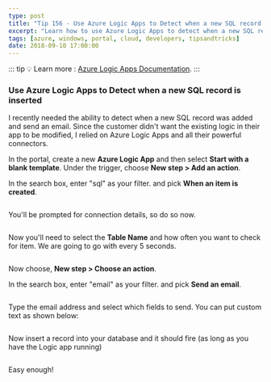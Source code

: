 ```yaml
---
type: post
title: "Tip 156 - Use Azure Logic Apps to Detect when a new SQL record is inserted"
excerpt: "Learn how to use Azure Logic Apps to detect when a new SQL record is inserted"
tags: [azure, windows, portal, cloud, developers, tipsandtricks]
date: 2018-09-10 17:00:00
---
```


::: tip
:bulb: Learn more : [Azure Logic Apps Documentation](https://docs.microsoft.com/azure/logic-apps/?WT.mc_id=docs-azuredevtips-azureappsdev).
:::

### Use Azure Logic Apps to Detect when a new SQL record is inserted

I recently needed the ability to detect when a new SQL record was added and send an email. Since the customer didn't want the existing logic in their app to be modified, I relied on Azure Logic Apps and all their powerful connectors. 

In the portal, create a new **Azure Logic App** and then select **Start with a blank template**. Under the trigger, choose **New step > Add an action**.

In the search box, enter "sql" as your filter. and pick **When an item is created**. 

<img :src="$withBase('/files/logicsql1.png')">

You'll be prompted for connection details, so do so now.

<img :src="$withBase('/files/logicsql2.png')">

Now you'll need to select the **Table Name** and how often you want to check for item. We are going to go with every 5 seconds. 

<img :src="$withBase('/files/logicsql3.png')">

Now choose, **New step > Choose an action**.

In the search box, enter "email" as your filter. and pick **Send an email**. 

<img :src="$withBase('/files/logicsql4.png')">

Type the email address and select which fields to send. You can put custom text as shown below:

<img :src="$withBase('/files/logicsql5.png')">

Now insert a record into your database and it should fire (as long as you have the Logic app running)

<img :src="$withBase('/files/logicsql6.png')">

Easy enough!

